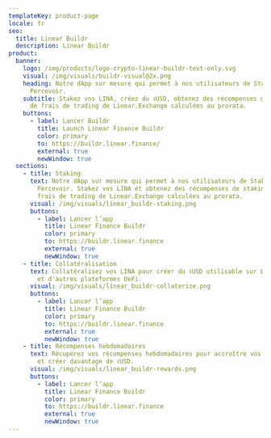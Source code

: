 ```yaml
---
templateKey: product-page
locale: fr
seo:
  title: Linear Buildr
  description: Linear Buildr
product:
  banner:
    logo: /img/products/logo-crypto-linear-buildr-text-only.svg
    visual: /img/visuals/buildr-visual@2x.png
    heading: Notre dApp sur mesure qui permet à nos utilisateurs de Staker, Créer et
      Percevoir.
    subtitle: Stakez vos LINA, créez du ℓUSD, obtenez des récompenses de staking et
      de frais de trading de Linear.Exchange calculées au prorata.
    buttons:
      - label: Lancer Buildr
        title: Launch Linear Finance Buildr
        color: primary
        to: https://buildr.linear.finance/
        external: true
        newWindow: true
  sections:
    - title: Staking
      text: Notre dApp sur mesure qui permet à nos utilisateurs de Staker, Créer et
        Percevoir. Stakez vos LINA et obtenez des récompenses de staking et de
        frais de trading de Linear.Exchange calculées au prorata.
      visual: /img/visuals/linear_buildr-staking.png
      buttons:
        - label: Lancer l’app
          title: Linear Finance Buildr
          color: primary
          to: https://buildr.linear.finance
          external: true
          newWindow: true
    - title: Collatéralisation
      text: Collatéralisez vos LINA pour créer du ℓUSD utilisable sur Linear.Exchange
        et d'autres plateformes DeFi.
      visual: /img/visuals/linear_buildr-collaterize.png
      buttons:
        - label: Lancer l’app
          title: Linear Finance Buildr
          color: primary
          to: https://buildr.linear.finance
          external: true
          newWindow: true
    - title: Récompenses hebdomadaires
      text: Récupérez vos récompenses hebdomadaires pour accroître vos avoirs en LINA
        et créer davantage de ℓUSD.
      visual: /img/visuals/linear_buildr-rewards.png
      buttons:
        - label: Lancer l’app
          title: Linear Finance Buildr
          color: primary
          to: https://buildr.linear.finance
          external: true
          newWindow: true
---
```

